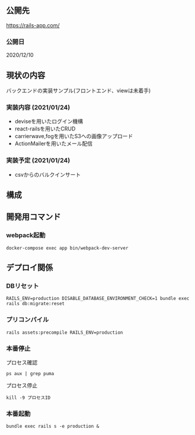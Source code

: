 ## 公開先
https://rails-app.com/

### 公開日
2020/12/10

## 現状の内容

バックエンドの実装サンプル(フロントエンド、viewは未着手)

### 実装内容 (2021/01/24)

- deviseを用いたログイン機構
- react-railsを用いたCRUD
- carrierwave,fogを用いたS3への画像アップロード
- ActionMailerを用いたメール配信

### 実装予定 (2021/01/24)
- csvからのバルクインサート


## 構成

## 開発用コマンド

### webpack起動

```
docker-compose exec app bin/webpack-dev-server
```

## デプロイ関係

### DBリセット

```
RAILS_ENV=production DISABLE_DATABASE_ENVIRONMENT_CHECK=1 bundle exec rails db:migrate:reset
```

### プリコンパイル

```
rails assets:precompile RAILS_ENV=production
```

### 本番停止

プロセス確認
```
ps aux | grep puma
```

プロセス停止
```
kill -9 プロセスID
```

### 本番起動

```
bundle exec rails s -e production &
```
